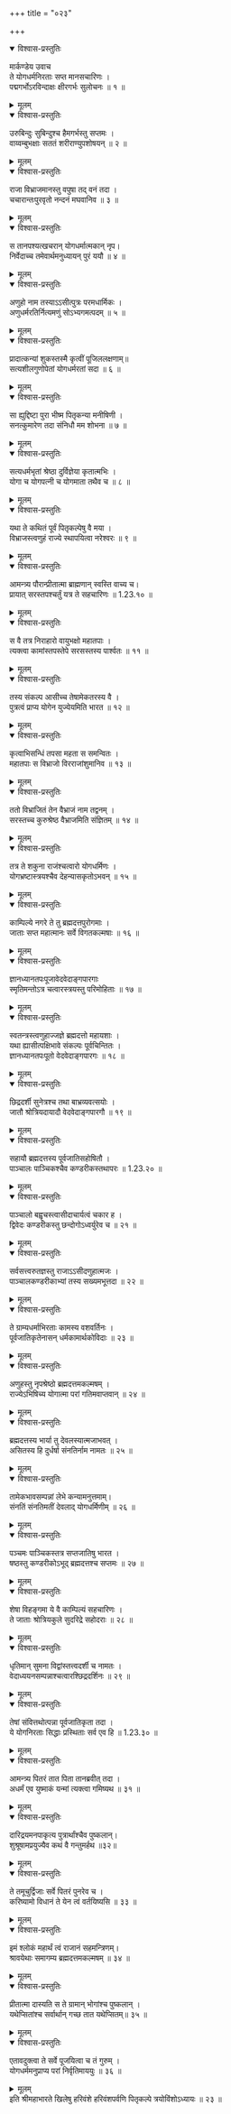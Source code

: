 +++
title = "०२३"

+++

<details open><summary>विश्वास-प्रस्तुतिः</summary>

मार्कण्डेय उवाच  
ते योगधर्मनिरताः सप्त मानसचारिणः ।  
पद्मगर्भोऽरविन्दाक्षः क्षीरगर्भः सुलोचनः ॥ १ ॥
</details>

<details><summary>मूलम्</summary>

मार्कण्डेय उवाच  
ते योगधर्मनिरताः सप्त मानसचारिणः ।  
पद्मगर्भोऽरविन्दाक्षः क्षीरगर्भः सुलोचनः ॥ १ ॥
</details>

<details open><summary>विश्वास-प्रस्तुतिः</summary>

उरुबिन्दुः सुबिन्दुश्च हैमगर्भस्तु सप्तमः ।  
वाय्वम्बुभक्षाः सततं शरीराण्युपशोषयन् ॥ २ ॥
</details>

<details><summary>मूलम्</summary>

उरुबिन्दुः सुबिन्दुश्च हैमगर्भस्तु सप्तमः ।  
वाय्वम्बुभक्षाः सततं शरीराण्युपशोषयन् ॥ २ ॥
</details>

<details open><summary>विश्वास-प्रस्तुतिः</summary>

राजा विभ्राजमानस्तु वपुषा तद् वनं तदा ।  
चचारान्तःपुरवृतो नन्दनं मघवानिव ॥ ३ ॥
</details>

<details><summary>मूलम्</summary>

राजा विभ्राजमानस्तु वपुषा तद् वनं तदा ।  
चचारान्तःपुरवृतो नन्दनं मघवानिव ॥ ३ ॥
</details>

<details open><summary>विश्वास-प्रस्तुतिः</summary>

स तानपश्यत्खचरान् योगधर्मात्मकान् नृप।  
निर्वेदाच्च तमेवार्थमनुध्यायन् पुरं ययौ ॥ ४ ॥
</details>

<details><summary>मूलम्</summary>

स तानपश्यत्खचरान् योगधर्मात्मकान् नृप।  
निर्वेदाच्च तमेवार्थमनुध्यायन् पुरं ययौ ॥ ४ ॥
</details>

<details open><summary>विश्वास-प्रस्तुतिः</summary>

अणुहो नाम तस्याऽऽसीत्पुत्रः परमधार्मिकः ।  
अणुधर्मरतिर्नित्यमणुं सोऽभ्यगमत्पदम् ॥ ५ ॥
</details>

<details><summary>मूलम्</summary>

अणुहो नाम तस्याऽऽसीत्पुत्रः परमधार्मिकः ।  
अणुधर्मरतिर्नित्यमणुं सोऽभ्यगमत्पदम् ॥ ५ ॥
</details>

<details open><summary>विश्वास-प्रस्तुतिः</summary>

प्रादात्कन्यां शुकस्तस्मै कृत्वीं पूजिललक्षणाम्॥  
सत्यशीलगुणोपेतां योगधर्मरतां सदा ॥ ६ ॥
</details>

<details><summary>मूलम्</summary>

प्रादात्कन्यां शुकस्तस्मै कृत्वीं पूजिललक्षणाम्॥  
सत्यशीलगुणोपेतां योगधर्मरतां सदा ॥ ६ ॥
</details>

<details open><summary>विश्वास-प्रस्तुतिः</summary>

सा ह्युद्दिष्टा पुरा भीष्म पितृकन्या मनीषिणी ।  
सनत्कुमारेण तदा संनिधौ मम शोभना ॥ ७ ॥
</details>

<details><summary>मूलम्</summary>

सा ह्युद्दिष्टा पुरा भीष्म पितृकन्या मनीषिणी ।  
सनत्कुमारेण तदा संनिधौ मम शोभना ॥ ७ ॥
</details>

<details open><summary>विश्वास-प्रस्तुतिः</summary>

सत्यधर्मभृतां श्रेष्ठा दुर्विज्ञेया कृतात्मभिः ।  
योगा च योगपत्नी च योगमाता तथैव च ॥ ८ ॥
</details>

<details><summary>मूलम्</summary>

सत्यधर्मभृतां श्रेष्ठा दुर्विज्ञेया कृतात्मभिः ।  
योगा च योगपत्नी च योगमाता तथैव च ॥ ८ ॥
</details>

<details open><summary>विश्वास-प्रस्तुतिः</summary>

यथा ते कथितं पूर्वं पितृकल्पेषु वै मया ।  
विभ्राजस्त्वणुहं राज्ये स्थापयित्वा नरेश्वरः ॥ ९ ॥
</details>

<details><summary>मूलम्</summary>

यथा ते कथितं पूर्वं पितृकल्पेषु वै मया ।  
विभ्राजस्त्वणुहं राज्ये स्थापयित्वा नरेश्वरः ॥ ९ ॥
</details>

<details open><summary>विश्वास-प्रस्तुतिः</summary>

आमन्त्र्य पौरान्प्रीतात्मा ब्राह्मणान् स्वस्ति वाच्य च।  
प्रायात् सरस्तपश्चर्तुं यत्र ते सहचारिणः ॥ 1.23.१० ॥
</details>

<details><summary>मूलम्</summary>

आमन्त्र्य पौरान्प्रीतात्मा ब्राह्मणान् स्वस्ति वाच्य च।  
प्रायात् सरस्तपश्चर्तुं यत्र ते सहचारिणः ॥ 1.23.१० ॥
</details>

<details open><summary>विश्वास-प्रस्तुतिः</summary>

स वै तत्र निराहारो वायुभक्षो महातपाः ।  
त्यक्त्वा कामांस्तपस्तेपे सरसस्तस्य पार्श्वतः ॥ ११ ॥
</details>

<details><summary>मूलम्</summary>

स वै तत्र निराहारो वायुभक्षो महातपाः ।  
त्यक्त्वा कामांस्तपस्तेपे सरसस्तस्य पार्श्वतः ॥ ११ ॥
</details>

<details open><summary>विश्वास-प्रस्तुतिः</summary>

तस्य संकल्प आसीच्च तेषामेकतरस्य वै ।  
पुत्रत्वं प्राप्य योगेन युज्येयमिति भारत ॥ १२ ॥
</details>

<details><summary>मूलम्</summary>

तस्य संकल्प आसीच्च तेषामेकतरस्य वै ।  
पुत्रत्वं प्राप्य योगेन युज्येयमिति भारत ॥ १२ ॥
</details>

<details open><summary>विश्वास-प्रस्तुतिः</summary>

कृत्वाभिसन्धिं तपसा महता स समन्वितः ।  
महातपाः स विभ्राजो विरराजांशुमानिव ॥ १३ ॥
</details>

<details><summary>मूलम्</summary>

कृत्वाभिसन्धिं तपसा महता स समन्वितः ।  
महातपाः स विभ्राजो विरराजांशुमानिव ॥ १३ ॥
</details>

<details open><summary>विश्वास-प्रस्तुतिः</summary>

ततो विभ्राजितं तेन वैभ्राजं नाम तद्वनम् ।  
सरस्तच्च कुरुश्रेष्ठ वैभ्राजमिति संज्ञितम् ॥ १४ ॥
</details>

<details><summary>मूलम्</summary>

ततो विभ्राजितं तेन वैभ्राजं नाम तद्वनम् ।  
सरस्तच्च कुरुश्रेष्ठ वैभ्राजमिति संज्ञितम् ॥ १४ ॥
</details>

<details open><summary>विश्वास-प्रस्तुतिः</summary>

तत्र ते शकुना राजंश्चत्वारो योगधर्मिणः ।  
योगभ्रष्टास्त्रयश्चैव देहन्यासकृतोऽभवन् ॥ १५ ॥
</details>

<details><summary>मूलम्</summary>

तत्र ते शकुना राजंश्चत्वारो योगधर्मिणः ।  
योगभ्रष्टास्त्रयश्चैव देहन्यासकृतोऽभवन् ॥ १५ ॥
</details>

<details open><summary>विश्वास-प्रस्तुतिः</summary>

काम्पिल्ये नगरे ते तु ब्रह्मदत्तपुरोगमाः ।  
जाताः सप्त महात्मानः सर्वे विगतकल्मषाः ॥ १६ ॥
</details>

<details><summary>मूलम्</summary>

काम्पिल्ये नगरे ते तु ब्रह्मदत्तपुरोगमाः ।  
जाताः सप्त महात्मानः सर्वे विगतकल्मषाः ॥ १६ ॥
</details>

<details open><summary>विश्वास-प्रस्तुतिः</summary>

ज्ञानध्यानतपःपूजावेदवेदाङ्गपारगाः  
स्मृतिमन्तोऽत्र चत्वारस्त्रयस्तु परिमोहिताः ॥ १७ ॥
</details>

<details><summary>मूलम्</summary>

ज्ञानध्यानतपःपूजावेदवेदाङ्गपारगाः  
स्मृतिमन्तोऽत्र चत्वारस्त्रयस्तु परिमोहिताः ॥ १७ ॥
</details>

<details open><summary>विश्वास-प्रस्तुतिः</summary>

स्वतन्त्रस्त्वणुहाज्जज्ञे ब्रह्मदत्तो महायशाः ।  
यथा ह्यासीत्पक्षिभावे संकल्पः पूर्वचिन्तितः ।  
ज्ञानध्यानतपःपूतो वेदवेदाङ्गपारगः ॥ १८ ॥
</details>

<details><summary>मूलम्</summary>

स्वतन्त्रस्त्वणुहाज्जज्ञे ब्रह्मदत्तो महायशाः ।  
यथा ह्यासीत्पक्षिभावे संकल्पः पूर्वचिन्तितः ।  
ज्ञानध्यानतपःपूतो वेदवेदाङ्गपारगः ॥ १८ ॥
</details>

<details open><summary>विश्वास-प्रस्तुतिः</summary>

छिद्रदर्शी सुनेत्रश्च तथा बाभ्रव्यवत्सयोः ।  
जातौ श्रोत्रियदायादौ वेदवेदाङ्गपारगौ ॥ १९ ॥
</details>

<details><summary>मूलम्</summary>

छिद्रदर्शी सुनेत्रश्च तथा बाभ्रव्यवत्सयोः ।  
जातौ श्रोत्रियदायादौ वेदवेदाङ्गपारगौ ॥ १९ ॥
</details>

<details open><summary>विश्वास-प्रस्तुतिः</summary>

सहायौ ब्रह्मदत्तस्य पूर्वजातिसहोषितौ ।  
पाञ्चालः पाञ्चिकश्चैव कण्डरीकस्तथापरः ॥ 1.23.२० ॥
</details>

<details><summary>मूलम्</summary>

सहायौ ब्रह्मदत्तस्य पूर्वजातिसहोषितौ ।  
पाञ्चालः पाञ्चिकश्चैव कण्डरीकस्तथापरः ॥ 1.23.२० ॥
</details>

<details open><summary>विश्वास-प्रस्तुतिः</summary>

पाञ्चालो बह्वृचस्त्वासीदाचार्यत्वं चकार ह ।  
द्विवेदः कण्डरीकस्तु छन्दोगोऽध्वर्युरेव च ॥ २१ ॥
</details>

<details><summary>मूलम्</summary>

पाञ्चालो बह्वृचस्त्वासीदाचार्यत्वं चकार ह ।  
द्विवेदः कण्डरीकस्तु छन्दोगोऽध्वर्युरेव च ॥ २१ ॥
</details>

<details open><summary>विश्वास-प्रस्तुतिः</summary>

सर्वसत्त्वरुतज्ञस्तु राजाऽऽसीदणुहात्मजः ।  
पाञ्चालकण्डरीकाभ्यां तस्य सख्यमभूत्तदा ॥ २२ ॥
</details>

<details><summary>मूलम्</summary>

सर्वसत्त्वरुतज्ञस्तु राजाऽऽसीदणुहात्मजः ।  
पाञ्चालकण्डरीकाभ्यां तस्य सख्यमभूत्तदा ॥ २२ ॥
</details>

<details open><summary>विश्वास-प्रस्तुतिः</summary>

ते ग्राम्यधर्माभिरताः कामस्य वशवर्तिनः ।  
पूर्वजातिकृतेनासन् धर्मकामार्थकोविदाः ॥ २३ ॥
</details>

<details><summary>मूलम्</summary>

ते ग्राम्यधर्माभिरताः कामस्य वशवर्तिनः ।  
पूर्वजातिकृतेनासन् धर्मकामार्थकोविदाः ॥ २३ ॥
</details>

<details open><summary>विश्वास-प्रस्तुतिः</summary>

अणुहस्तु नृपश्रेष्ठो ब्रह्मदत्तमकल्मषम् ।  
राज्येऽभिषिच्य योगात्मा परां गतिमवाप्तवान् ॥ २४ ॥
</details>

<details><summary>मूलम्</summary>

अणुहस्तु नृपश्रेष्ठो ब्रह्मदत्तमकल्मषम् ।  
राज्येऽभिषिच्य योगात्मा परां गतिमवाप्तवान् ॥ २४ ॥
</details>

<details open><summary>विश्वास-प्रस्तुतिः</summary>

ब्रह्मदत्तस्य भार्या तु देवलस्यात्मजाभवत् ।  
असितस्य हि दुर्धर्षा संनतिर्नाम नामतः ॥ २५ ॥
</details>

<details><summary>मूलम्</summary>

ब्रह्मदत्तस्य भार्या तु देवलस्यात्मजाभवत् ।  
असितस्य हि दुर्धर्षा संनतिर्नाम नामतः ॥ २५ ॥
</details>

<details open><summary>विश्वास-प्रस्तुतिः</summary>

तामेकभावसम्पन्नां लेभे कन्यामनुत्तमाम्।  
संनतिं संनतिमतीं देवलाद् योगधर्मिणीम् ॥ २६ ॥
</details>

<details><summary>मूलम्</summary>

तामेकभावसम्पन्नां लेभे कन्यामनुत्तमाम्।  
संनतिं संनतिमतीं देवलाद् योगधर्मिणीम् ॥ २६ ॥
</details>

<details open><summary>विश्वास-प्रस्तुतिः</summary>

पञ्चमः पाञ्चिकस्तत्र सप्तजातिषु भारत ।  
षष्ठस्तु कण्डरीकोऽभूद् ब्रह्मदत्तश्च सप्तमः ॥ २७ ॥
</details>

<details><summary>मूलम्</summary>

पञ्चमः पाञ्चिकस्तत्र सप्तजातिषु भारत ।  
षष्ठस्तु कण्डरीकोऽभूद् ब्रह्मदत्तश्च सप्तमः ॥ २७ ॥
</details>

<details open><summary>विश्वास-प्रस्तुतिः</summary>

शेषा विहङ्गमा ये वै काम्पिल्यं सहचारिणः ।  
ते जाताः श्रोत्रियकुले सुदरिद्रे सहोदराः ॥ २८ ॥
</details>

<details><summary>मूलम्</summary>

शेषा विहङ्गमा ये वै काम्पिल्यं सहचारिणः ।  
ते जाताः श्रोत्रियकुले सुदरिद्रे सहोदराः ॥ २८ ॥
</details>

<details open><summary>विश्वास-प्रस्तुतिः</summary>

धृतिमान् सुमना विद्वांस्तत्त्वदर्शी च नामतः ।  
वेदाध्ययनसम्पन्नाश्चत्वारश्छिद्रदर्शिनः ॥ २९ ॥
</details>

<details><summary>मूलम्</summary>

धृतिमान् सुमना विद्वांस्तत्त्वदर्शी च नामतः ।  
वेदाध्ययनसम्पन्नाश्चत्वारश्छिद्रदर्शिनः ॥ २९ ॥
</details>

<details open><summary>विश्वास-प्रस्तुतिः</summary>

तेषां संवित्तथोत्पन्ना पूर्वजातिकृता तदा ।  
ये योगनिरताः सिद्धाः प्रस्थिताः सर्व एव हि ॥ 1.23.३० ॥
</details>

<details><summary>मूलम्</summary>

तेषां संवित्तथोत्पन्ना पूर्वजातिकृता तदा ।  
ये योगनिरताः सिद्धाः प्रस्थिताः सर्व एव हि ॥ 1.23.३० ॥
</details>

<details open><summary>विश्वास-प्रस्तुतिः</summary>

आमन्त्र्य पितरं तात पिता तानब्रवीत् तदा ।  
अधर्मं एव युष्माकं यन्मां त्यक्त्वा गमिष्यथ ॥ ३१ ॥
</details>

<details><summary>मूलम्</summary>

आमन्त्र्य पितरं तात पिता तानब्रवीत् तदा ।  
अधर्मं एव युष्माकं यन्मां त्यक्त्वा गमिष्यथ ॥ ३१ ॥
</details>

<details open><summary>विश्वास-प्रस्तुतिः</summary>

दारिद्रयमनपाकृत्य पुत्रार्थांश्चैव पुष्कलान्।  
शुश्रूषामप्रयुज्यैव कथं वै गन्तुमर्हथ ॥३२॥
</details>

<details><summary>मूलम्</summary>

दारिद्रयमनपाकृत्य पुत्रार्थांश्चैव पुष्कलान्।  
शुश्रूषामप्रयुज्यैव कथं वै गन्तुमर्हथ ॥३२॥
</details>

<details open><summary>विश्वास-प्रस्तुतिः</summary>

ते तमूचुर्द्विजाः सर्वे पितरं पुनरेव च ।  
करिष्यामो विधानं ते येन त्वं वर्तयिष्यसि ॥ ३३ ॥
</details>

<details><summary>मूलम्</summary>

ते तमूचुर्द्विजाः सर्वे पितरं पुनरेव च ।  
करिष्यामो विधानं ते येन त्वं वर्तयिष्यसि ॥ ३३ ॥
</details>

<details open><summary>विश्वास-प्रस्तुतिः</summary>

इमं श्लोकं महार्थं त्वं राजानं सहमन्त्रिणम्।  
श्रावयेथाः समागम्य ब्रह्मदत्तमकल्मषम् ॥ ३४ ॥
</details>

<details><summary>मूलम्</summary>

इमं श्लोकं महार्थं त्वं राजानं सहमन्त्रिणम्।  
श्रावयेथाः समागम्य ब्रह्मदत्तमकल्मषम् ॥ ३४ ॥
</details>

<details open><summary>विश्वास-प्रस्तुतिः</summary>

प्रीतात्मा दास्यति स ते ग्रामान् भोगांश्च पुष्कलान् ।  
यथेप्सितांश्च सर्वार्थान् गच्छ तात यथेप्सितम्॥ ३५ ॥
</details>

<details><summary>मूलम्</summary>

प्रीतात्मा दास्यति स ते ग्रामान् भोगांश्च पुष्कलान् ।  
यथेप्सितांश्च सर्वार्थान् गच्छ तात यथेप्सितम्॥ ३५ ॥
</details>

<details open><summary>विश्वास-प्रस्तुतिः</summary>

एतावदुक्त्वा ते सर्वे पूजयित्वा च तं गुरुम् ।  
योगधर्ममनुप्राप्य परां निर्वृतिमाययुः ॥ ३६ ॥
</details>

<details><summary>मूलम्</summary>

एतावदुक्त्वा ते सर्वे पूजयित्वा च तं गुरुम् ।  
योगधर्ममनुप्राप्य परां निर्वृतिमाययुः ॥ ३६ ॥
</details>
इति श्रीमहाभारते खिलेषु हरिवंशे हरिवंशपर्वणि पितृकल्पे त्रयोविंशोऽध्यायः ॥ २३ ॥
